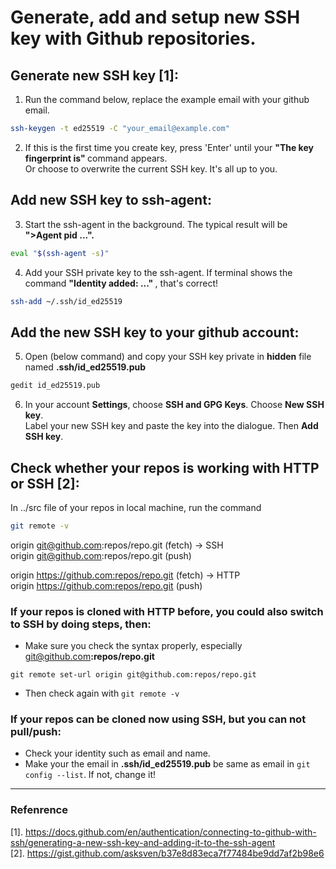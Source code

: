 # Generate, add and setup new SSH key with Github repositories.
## Generate new SSH key [1]:
1. Run the command below, replace the example email with your github email.
```bash
ssh-keygen -t ed25519 -C "your_email@example.com"
```
2. If this is the first time you create key, press 'Enter' until your <strong>"The key fingerprint is" </strong>command appears.  
Or choose to overwrite the current SSH key. It's all up to you.
## Add new SSH key to ssh-agent:
3. Start the ssh-agent in the background. The typical result will be  <strong>">Agent pid ...". </strong>
```bash
eval "$(ssh-agent -s)"
```
4. Add your SSH private key to the ssh-agent. If terminal shows the command <strong>"Identity added: ..." </strong>, that's correct!
```bash
ssh-add ~/.ssh/id_ed25519
```
## Add the new SSH key to your github account:
5. Open (below command) and copy your SSH key private in <strong>hidden</strong> file named <strong>.ssh/id_ed25519.pub</strong>
```bash
gedit id_ed25519.pub
```
6. In your account <strong>Settings</strong>, choose <strong>SSH and GPG Keys</strong>. Choose <strong>New SSH key</strong>.  
   Label your new SSH key and paste the key into the dialogue. Then <strong>Add SSH key</strong>.
## Check whether your repos is working with HTTP or SSH [2]:
In ../src file of your repos in local machine, run the command
```bash
git remote -v
```
origin	git@github.com:repos/repo.git (fetch) -> SSH  
origin	git@github.com:repos/repo.git (push)

origin	https://github.com:repos/repo.git (fetch) -> HTTP  
origin	https://github.com:repos/repo.git (push)
### If your repos is cloned with HTTP before, you could also switch to SSH by doing steps, then: 
- Make sure you check the syntax properly, especially git@github.com<strong>:repos/repo.git</strong>
```
git remote set-url origin git@github.com:repos/repo.git
```
- Then check again with ```git remote -v```
### If your repos can be cloned now using SSH, but you can not pull/push:
- Check your identity such as email and name.
- Make your the email in <strong>.ssh/id_ed25519.pub</strong> be same as email in ```git config --list```. If not, change it!
-----------------
### Refenrence
[1].  https://docs.github.com/en/authentication/connecting-to-github-with-ssh/generating-a-new-ssh-key-and-adding-it-to-the-ssh-agent  
[2].  https://gist.github.com/asksven/b37e8d83eca7f77484be9dd7af2b98e6
